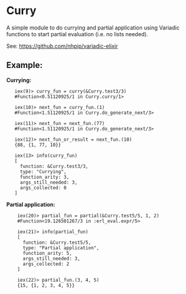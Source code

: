 # Curry

A simple module to do currying and partial application using Variadic functions to start partial evaluation (i.e. no lists needed).

See: https://github.com/nhpip/variadic-elixir

## Example:

**Currying:**
 ```
    iex(9)> curry_fun = curry(&Curry.test3/3)
    #Function<0.51120925/1 in Curry.curry/1>

    iex(10)> next_fun = curry_fun.(1)
    #Function<1.51120925/1 in Curry.do_generate_next/3>

    iex(11)> next_fun = next_fun.(77)
    #Function<1.51120925/1 in Curry.do_generate_next/3>

    iex(12)> next_fun_or_result = next_fun.(10)
    {88, {1, 77, 10}}

    iex(13> info(curry_fun)
    [
      function: &Curry.test3/3,
      type: "Currying",
      function_arity: 3,
      args_still_needed: 3,
      args_collected: 0
    ]
```

**Partial application:**
```
    iex(20)> partial_fun = partial(&Curry.test5/5, 1, 2)
    #Function<19.126501267/3 in :erl_eval.expr/5>

    iex(21)> info(partial_fun)
    [
      function: &Curry.test5/5,
      type: "Partial application",
      function_arity: 5,
      args_still_needed: 3,
      args_collected: 2
    ]

    iex(22)> partial_fun.(3, 4, 5)
    {15, {1, 2, 3, 4, 5}}
```
